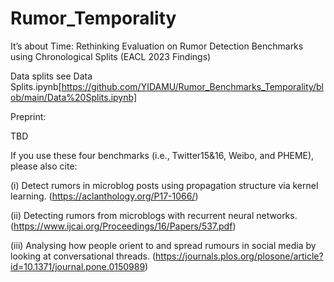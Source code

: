 # Rumor_Temporality

It’s about Time: Rethinking Evaluation on Rumor Detection Benchmarks using Chronological Splits (EACL 2023 Findings)

Data splits see Data Splits.ipynb[https://github.com/YIDAMU/Rumor_Benchmarks_Temporality/blob/main/Data%20Splits.ipynb]

Preprint:

TBD


If you use these four benchmarks (i.e., Twitter15&16, Weibo, and PHEME), please also cite:

(i) Detect rumors in microblog posts using propagation structure via kernel learning. (https://aclanthology.org/P17-1066/)

(ii) Detecting rumors from microblogs with recurrent neural networks. (https://www.ijcai.org/Proceedings/16/Papers/537.pdf)

(iii) Analysing how people orient to and spread rumours in social media by looking at conversational threads. (https://journals.plos.org/plosone/article?id=10.1371/journal.pone.0150989)
